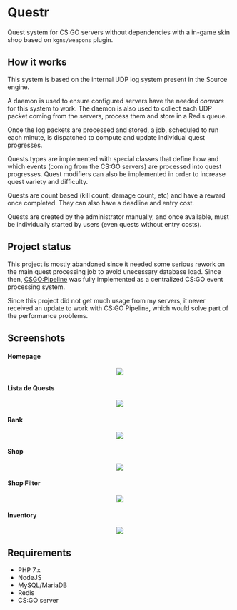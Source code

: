 # Questr

Quest system for CS:GO servers without dependencies with a in-game skin shop based on `kgns/weapons` plugin.

## How it works

This system is based on the internal UDP log system present in the Source engine.

A daemon is used to ensure configured servers have the needed *convars* for this system to work. The daemon is also used to collect each UDP packet coming from the servers, process them and store in a Redis queue.

Once the log packets are processed and stored, a job, scheduled to run each minute, is dispatched to compute and update individual quest progresses.

Quests types are implemented with special classes that define how and which events (coming from the CS:GO servers) are processed into quest progresses. Quest modifiers can also be implemented in order to increase quest variety and difficulty.

Quests are count based (kill count, damage count, etc) and have a reward once completed. They can also have a deadline and entry cost.

Quests are created by the administrator manually, and once available, must be individually started by users (even quests without entry costs).

## Project status

This project is mostly abandoned since it needed some serious rework on the main quest processing job to avoid unecessary database load. Since then, [CSGO:Pipeline](https://github.com/HugoJF/csgo-pipeline) was fully implemented as a centralized CS:GO event processing system.

Since this project did not get much usage from my servers, it never received an update to work with CS:GO Pipeline, which would solve part of the performance problems.

## Screenshots

#### Homepage

<p align="center">
    <img src="https://i.imgur.com/aswJ9Q4.png"/>
</p>

#### Lista de Quests 

<p align="center">
    <img src="https://i.imgur.com/0zC9o5v.png"/>
</p>

#### Rank 
<p align="center">
    <img src="https://i.imgur.com/jv2S8Wx.png"/>
</p>

#### Shop 
<p align="center">
    <img src="https://i.imgur.com/fZRItWv.png"/>
</p>

#### Shop Filter 
<p align="center">
    <img src="https://i.imgur.com/h9OvHHw.png"/>
</p>

#### Inventory 
<p align="center">
    <img src="https://i.imgur.com/bYvGlMa.png"/>
</p>

## Requirements
  - PHP 7.x
  - NodeJS
  - MySQL/MariaDB
  - Redis
  - CS:GO server

